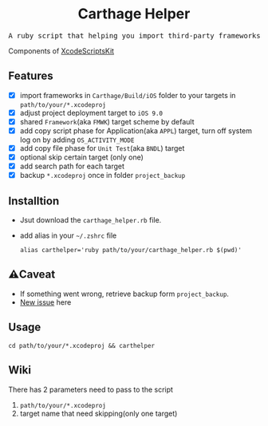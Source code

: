 <h1 align="center">Carthage Helper</h1>
<pre align="center">
A ruby script that helping you import third-party frameworks that manager by Carthage
</pre>

Components of [XcodeScriptsKit](https://github.com/CodeEagle/XcodeScriptsKit)

Features
---
- [x] import frameworks in `Carthage/Build/iOS` folder to your targets in `path/to/your/*.xcodeproj`
- [x] adjust project deployment target to `iOS 9.0`
- [x] shared `Framework`(aka `FMWK`) target scheme by default
- [x] add copy script phase for Application(aka `APPL`) target, turn off system log on by adding `OS_ACTIVITY_MODE`
- [x] add copy file phase for `Unit Test`(aka `BNDL`) target
- [x] optional skip certain target (only one)
- [x] add search path for each target
- [x] backup `*.xcodeproj` once in folder `project_backup`

Installtion
---
- Jsut download the `carthage_helper.rb` file.

- add alias in your `~/.zshrc` file

  `alias carthelper='ruby path/to/your/carthage_helper.rb $(pwd)'`

⚠️Caveat
---
- If something went wrong, retrieve backup form `project_backup`.
- [New issue](https://github.com/CodeEagle/CarthageHelper/issues) here

Usage
---
`cd path/to/your/*.xcodeproj && carthelper`


Wiki
---
There has 2 parameters need to pass to the script

1. `path/to/your/*.xcodeproj`
2. target name that need skipping(only one target)
